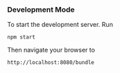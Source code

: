 ### Development Mode

To start the development server. Run

```
npm start
```

Then navigate your browser to

```
http://localhost:8080/bundle
```